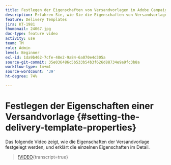 ```yaml
---
title: Festlegen der Eigenschaften von Versandvorlagen in Adobe Campaign Classic
description: Erfahren Sie, wie Sie die Eigenschaften von Versandvorlagen konfigurieren.
feature: Delivery Templates
jira: KT-1981
thumbnail: 24067.jpg
doc-type: feature video
activity: use
team: TM
role: Admin
level: Beginner
exl-id: 1da9b462-7cfe-48e2-9a84-6a070e4d305a
source-git-commit: 35e036486c5b533b54b3f626d88734e9a9fc3b8a
workflow-type: tm+mt
source-wordcount: '39'
ht-degree: 74%

---
```


# Festlegen der Eigenschaften einer Versandvorlage {#setting-the-delivery-template-properties}

Das folgende Video zeigt, wie die Eigenschaften der Versandvorlage festgelegt werden, und erklärt die einzelnen Eigenschaften im Detail.

>[!VIDEO](https://video.tv.adobe.com/v/24067?quality=12&learn=on){transcript=true}

